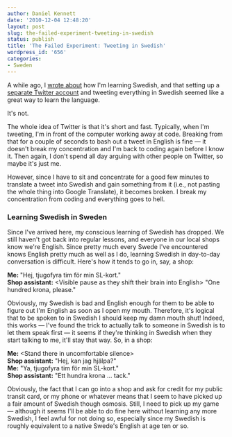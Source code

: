 ```yaml
---
author: Daniel Kennett
date: '2010-12-04 12:48:20'
layout: post
slug: the-failed-experiment-tweeting-in-swedish
status: publish
title: 'The Failed Experiment: Tweeting in Swedish'
wordpress_id: '656'
categories:
- Sweden
---
```


<p>A while ago, I <a href="http://ikennd.ac/blog/2010/06/twitter-as-a-language-learning-tool/">wrote about</a> how I'm learning Swedish, and that setting up a <a href="http://twitter.com/iKenndacSE">separate Twitter account</a> and tweeting everything in Swedish seemed like a great way to learn the language.</p>
<p>It's not.</p>
<p>The whole idea of Twitter is that it's short and fast. Typically, when I'm tweeting, I'm in front of the computer working away at code. Breaking from that for a couple of seconds to bash out a tweet in English is fine — it doesn't break my concentration and I'm back to coding again before I know it. Then again, I don't spend all day arguing with other people on Twitter, so maybe it's just me.</p>
<p>However, since I have to sit and concentrate for a good few minutes to translate a tweet into Swedish and gain something from it (i.e., not pasting the whole thing into Google Translate), it becomes broken. I break my concentration from coding and everything goes to hell.</p>
<h3>Learning Swedish in Sweden</h3>
<p>Since I've arrived here, my conscious learning of Swedish has dropped. We still haven't got back into regular lessons, and everyone in our local shops know we're English. Since pretty much every Swede I've encountered knows English pretty much as well as I do, learning Swedish in day-to-day conversation is difficult. Here's how it tends to go in, say, a shop:</p>
<p><strong>Me: </strong>"Hej, tjugofyra tim för min SL-kort."<br /><strong>Shop assistant:</strong> &lt;Visible pause as they shift their brain into English&gt; "One hundred krona, please."</p>
<p>Obviously, my Swedish is bad and English enough for them to be able to figure out I'm English as soon as I open my mouth. Therefore, it's logical that to be spoken to in Swedish I should keep my damn mouth shut! Indeed, this works — I've found the trick to actually talk to someone in Swedish is to let them speak first — it seems if they're thinking in Swedish when they start talking to me, it'll stay that way. So, in a shop:</p>
<p><strong>Me:</strong> &lt;Stand there in uncomfortable silence&gt;<br /><strong>Shop assistant:</strong> "Hej, kan jag hjälpa?" <br /><strong>Me:</strong> "Ya, tjugofyra tim för min SL-kort."<br /><strong>Shop assistant:</strong> "Ett hundra krona … tack."</p>
<p>Obviously, the fact that I can go into a shop and ask for credit for my public transit card, or my phone or whatever means that I seem to have picked up a fair amount of Swedish though osmosis. Still, I need to pick up my game — although it seems I'll be able to do fine here without learning any more Swedish, I feel awful for not doing so, especially since my Swedish is roughly equivalent to a native Swede's English at age ten or so.</p>